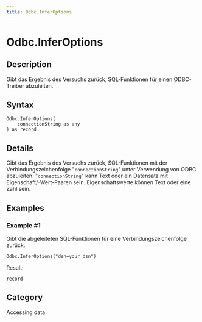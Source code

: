 ```yaml
---
title: Odbc.InferOptions
---
```


# Odbc.InferOptions


## Description

Gibt das Ergebnis des Versuchs zurück, SQL-Funktionen für einen ODBC-Treiber abzuleiten.


## Syntax

```powerquery
Odbc.InferOptions(
    connectionString as any
) as record
```


## Details

Gibt das Ergebnis des Versuchs zurück, SQL-Funktionen mit der Verbindungszeichenfolge "<code>connectionString</code>" unter Verwendung von ODBC abzuleiten. "<code>connectionString</code>" kann Text oder ein Datensatz mit Eigenschaft/-Wert-Paaren sein. Eigenschaftswerte können Text oder eine Zahl sein.


## Examples

### Example #1 
Gibt die abgeleiteten SQL-Funktionen für eine Verbindungszeichenfolge zurück.
```powerquery
Odbc.InferOptions("dsn=your_dsn")
```

Result: 
```powerquery
record
```




## Category
Accessing data
